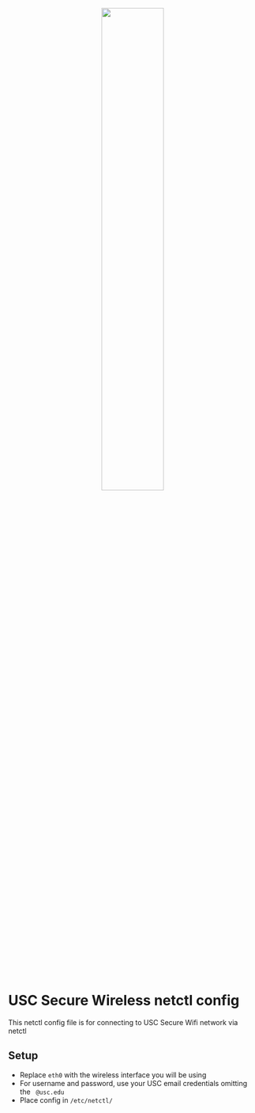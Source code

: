 <p align="center">
  <img src="https://assets-www.calm.com/2e77697f538befb44e5e9a40f5775d2a.png" width="50%">
</p>

# USC Secure Wireless netctl config

This netctl config file is for connecting to USC Secure Wifi network via netctl

## Setup

* Replace `eth0` with the wireless interface you will be using
* For username and password, use your USC email credentials omitting the ` @usc.edu` 
* Place config in `/etc/netctl/`
